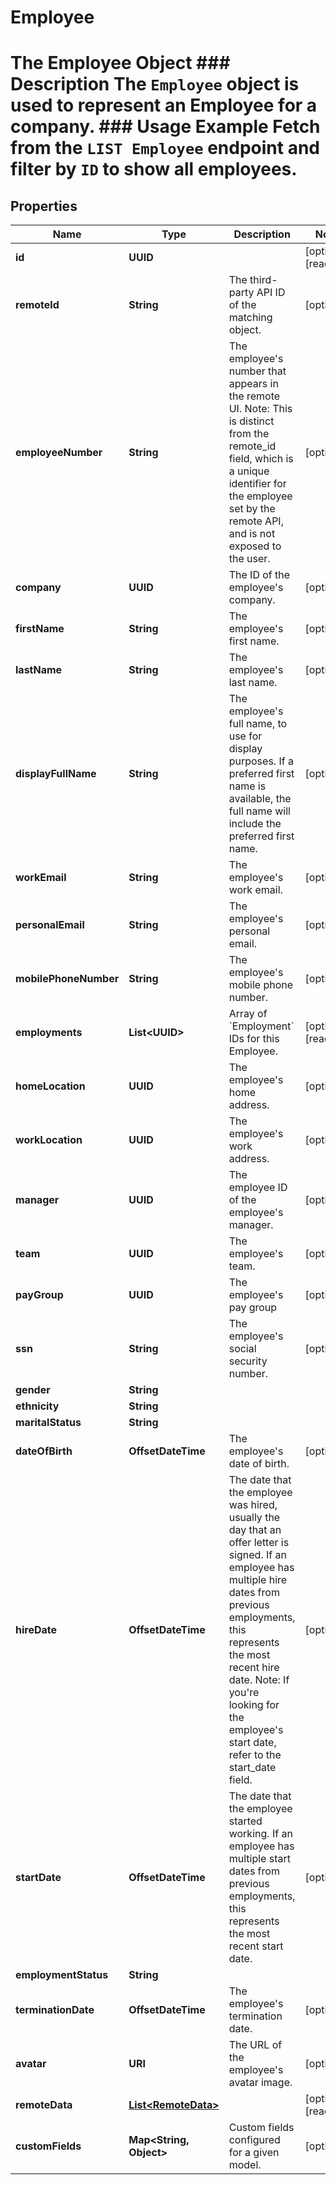 

# Employee

# The Employee Object ### Description The `Employee` object is used to represent an Employee for a company.  ### Usage Example Fetch from the `LIST Employee` endpoint and filter by `ID` to show all employees.

## Properties

Name | Type | Description | Notes
------------ | ------------- | ------------- | -------------
**id** | **UUID** |  |  [optional] [readonly]
**remoteId** | **String** | The third-party API ID of the matching object. |  [optional]
**employeeNumber** | **String** | The employee&#39;s number that appears in the remote UI. Note: This is distinct from the remote_id field, which is a unique identifier for the employee set by the remote API, and is not exposed to the user. |  [optional]
**company** | **UUID** | The ID of the employee&#39;s company. |  [optional]
**firstName** | **String** | The employee&#39;s first name. |  [optional]
**lastName** | **String** | The employee&#39;s last name. |  [optional]
**displayFullName** | **String** | The employee&#39;s full name, to use for display purposes. If a preferred first name is available, the full name will include the preferred first name. |  [optional]
**workEmail** | **String** | The employee&#39;s work email. |  [optional]
**personalEmail** | **String** | The employee&#39;s personal email. |  [optional]
**mobilePhoneNumber** | **String** | The employee&#39;s mobile phone number. |  [optional]
**employments** | **List&lt;UUID&gt;** | Array of &#x60;Employment&#x60; IDs for this Employee. |  [optional] [readonly]
**homeLocation** | **UUID** | The employee&#39;s home address. |  [optional]
**workLocation** | **UUID** | The employee&#39;s work address. |  [optional]
**manager** | **UUID** | The employee ID of the employee&#39;s manager. |  [optional]
**team** | **UUID** | The employee&#39;s team. |  [optional]
**payGroup** | **UUID** | The employee&#39;s pay group |  [optional]
**ssn** | **String** | The employee&#39;s social security number. |  [optional]
**gender** | **String** |  | 
**ethnicity** | **String** |  | 
**maritalStatus** | **String** |  | 
**dateOfBirth** | **OffsetDateTime** | The employee&#39;s date of birth. |  [optional]
**hireDate** | **OffsetDateTime** | The date that the employee was hired, usually the day that an offer letter is signed. If an employee has multiple hire dates from previous employments, this represents the most recent hire date. Note: If you&#39;re looking for the employee&#39;s start date, refer to the start_date field. |  [optional]
**startDate** | **OffsetDateTime** | The date that the employee started working. If an employee has multiple start dates from previous employments, this represents the most recent start date. |  [optional]
**employmentStatus** | **String** |  | 
**terminationDate** | **OffsetDateTime** | The employee&#39;s termination date. |  [optional]
**avatar** | **URI** | The URL of the employee&#39;s avatar image. |  [optional]
**remoteData** | [**List&lt;RemoteData&gt;**](RemoteData.md) |  |  [optional] [readonly]
**customFields** | **Map&lt;String, Object&gt;** | Custom fields configured for a given model. |  [optional]



